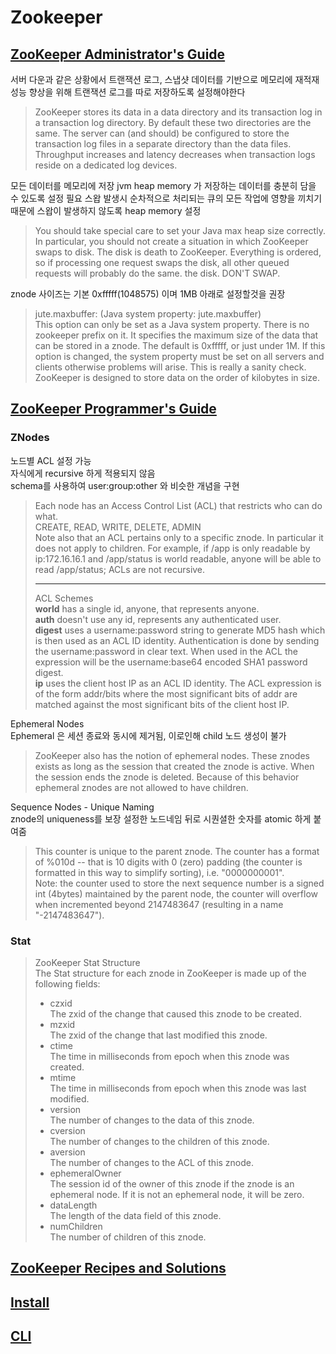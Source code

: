 
# Zookeeper

## [ZooKeeper Administrator's Guide](https://zookeeper.apache.org/doc/r3.3.6/zookeeperAdmin.html)

서버 다운과 같은 상황에서 트랜잭션 로그, 스냅샷 데이터를 기반으로 메모리에 재적재  
성능 향상을 위해 트랜잭션 로그를 따로 저장하도록 설정해야한다
> ZooKeeper stores its data in a data directory and its transaction log in a transaction log directory. By default these two directories are the same. The server can (and should) be configured to store the transaction log files in a separate directory than the data files. Throughput increases and latency decreases when transaction logs reside on a dedicated log devices.

모든 데이터를 메모리에 저장 jvm heap memory 가 저장하는 데이터를 충분히 담을 수 있도록 설정 필요
스왑 발생시 순차적으로 처리되는 큐의 모든 작업에 영향을 끼치기 때문에 스왑이 발생하지 않도록 heap memory 설정
> You should take special care to set your Java max heap size correctly. In particular, you should not create a situation in which ZooKeeper swaps to disk. The disk is death to ZooKeeper. Everything is ordered, so if processing one request swaps the disk, all other queued requests will probably do the same. the disk. DON'T SWAP.

znode 사이즈는 기본 0xfffff(1048575) 이며 1MB 아래로 설정할것을 권장
> jute.maxbuffer: (Java system property: jute.maxbuffer)  
> This option can only be set as a Java system property. There is no zookeeper prefix on it. It specifies the maximum size of the data that can be stored in a znode. The default is 0xfffff, or just under 1M. If this option is changed, the system property must be set on all servers and clients otherwise problems will arise. This is really a sanity check. ZooKeeper is designed to store data on the order of kilobytes in size.


## [ZooKeeper Programmer's Guide](https://zookeeper.apache.org/doc/r3.3.6/zookeeperProgrammers.html)

### ZNodes

노드별 ACL 설정 가능  
자식에게 recursive 하게 적용되지 않음  
schema를 사용하여 user:group:other 와 비슷한 개념을 구현
> Each node has an Access Control List (ACL) that restricts who can do what.  
> CREATE, READ, WRITE, DELETE, ADMIN  
> Note also that an ACL pertains only to a specific znode. In particular it does not apply to children. For example, if /app is only readable by ip:172.16.16.1 and /app/status is world readable, anyone will be able to read /app/status; ACLs are not recursive.  
> 
> ---  
> 
> ACL Schemes  
> **world** has a single id, anyone, that represents anyone.  
> **auth** doesn't use any id, represents any authenticated user.  
> **digest** uses a username:password string to generate MD5 hash which is then used as an ACL ID identity. Authentication is done by sending the username:password in clear text. When used in the ACL the expression will be the username:base64 encoded SHA1 password digest.  
> **ip** uses the client host IP as an ACL ID identity. The ACL expression is of the form addr/bits where the most significant bits of addr are matched against the most significant bits of the client host IP.  

Ephemeral Nodes  
Ephemeral 은 세션 종료와 동시에 제거됨, 이로인해 child 노드 생성이 불가
> ZooKeeper also has the notion of ephemeral nodes. These znodes exists as long as the session that created the znode is active. When the session ends the znode is deleted. Because of this behavior ephemeral znodes are not allowed to have children.

Sequence Nodes - Unique Naming  
znode의 uniqueness를 보장 설정한 노드네임 뒤로 시퀀셜한 숫자를 atomic 하게 붙여줌
> This counter is unique to the parent znode. The counter has a format of %010d -- that is 10 digits with 0 (zero) padding (the counter is formatted in this way to simplify sorting), i.e. "<path>0000000001".  
> Note: the counter used to store the next sequence number is a signed int (4bytes) maintained by the parent node, the counter will overflow when incremented beyond 2147483647 (resulting in a name "<path>-2147483647").

### Stat

> ZooKeeper Stat Structure  
> The Stat structure for each znode in ZooKeeper is made up of the following fields:  
> - czxid  
> The zxid of the change that caused this znode to be created.
> - mzxid  
> The zxid of the change that last modified this znode.
> - ctime  
> The time in milliseconds from epoch when this znode was created.
> - mtime  
> The time in milliseconds from epoch when this znode was last modified.
> - version  
> The number of changes to the data of this znode.
> - cversion  
> The number of changes to the children of this znode.
> - aversion  
> The number of changes to the ACL of this znode.
> - ephemeralOwner  
> The session id of the owner of this znode if the znode is an ephemeral node. If it is not an ephemeral node, it will be zero.
> - dataLength  
> The length of the data field of this znode.
> - numChildren  
> The number of children of this znode.

## [ZooKeeper Recipes and Solutions](https://zookeeper.apache.org/doc/current/recipes.html#sc_leaderElection)

## [Install](./install/README.md)
## [CLI](./cli/README.md)
